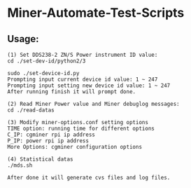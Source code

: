 # Miner-Automate-Test-Scripts

## Usage:

	(1) Set DDS238-2 ZN/S Power instrument ID value:
	cd ./set-dev-id/python2/3

	sudo ./set-device-id.py
	Prompting input current device id value: 1 ~ 247
	Prompting input setting new device id value: 1 ~ 247
	After running finish it will prompt done.

	(2) Read Miner Power value and Miner debuglog messages:
	cd ./read-datas

	(3) Modify miner-options.conf setting options
	TIME option: running time for different options
	C_IP: cgminer rpi ip address
	P_IP: power rpi ip address
	More Options: cgminer configuration options

	(4) Statistical datas
	./mds.sh

	After done it will generate cvs files and log files.
